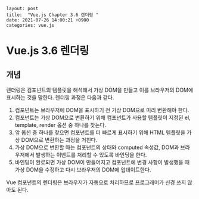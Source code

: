 ```
layout: post
title:  "Vue.js Chapter 3.6 렌더링 "
date: 2021-07-26 14:00:21 +0900
categories: vue.js
```

# Vue.js 3.6 렌더링



## 개념

렌더링은 컴포넌트의 템플릿을 해석해서 가상 DOM을 만들고 이를 브라우저의 DOM에 표시하는 것을 말한다. 렌더링 과정은 다음과 같다.

1. 컴포넌트는 브라우저에 DOM을 표시하기 전 가상 DOM으로 미리 변환해야 한다.
2. 컴포넌트는 가상 DOM으로 변환하기 위해 컴포넌트가 사용할 템플릿이 지정된 el, template, render 옵션 중 하나를 찾는다.
3. 앞 옵션 중 하나를 찾으면 컴포넌트를 더 빠르게 표시하기 위해 HTML 템플릿을 가상 DOM으로 변환하는 과정을 거친다.
4. 가상 DOM으로 변환할 때는 컴포넌트의 상태와 computed 속성값, DOM과 브라우저에서 발생하는 이벤트를 처리할 수 있도록 바인딩을 한다.
5. 바인딩이 완료되면 가상 DOM이 만들어지고 컴포넌트에 변경 사항이 발생했을 때 가상 DOM을 수정하고 다시 브라우저의 DOM에 업데이트한다.



Vue 컴포넌트의 렌더링은 브라우저가 자동으로 처리하므로 프로그래머가 신경 쓰지 않아도 된다.

